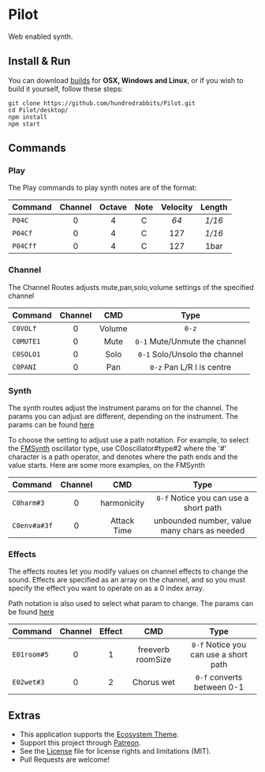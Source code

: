# Pilot

Web enabled synth.

## Install & Run

You can download [builds](https://hundredrabbits.itch.io/orca) for **OSX, Windows and Linux**, or if you wish to build it yourself, follow these steps:

```
git clone https://github.com/hundredrabbits/Pilot.git
cd Pilot/desktop/
npm install
npm start
```

## Commands

### Play

The Play commands to play synth notes are of the format:

| Command  | Channel | Octave | Note | Velocity | Length |
| :-       | :-:     | :-:    | :-:  | :-:      | :-:    |
| `P04C`   | 0       | 4      | C    | _64_     | _1/16_ |
| `P04Cf`  | 0       | 4      | C    | 127      | _1/16_ |
| `P04Cff` | 0       | 4      | C    | 127      | 1bar   |

### Channel

The Channel Routes adjusts mute,pan,solo,volume settings of the specified channel

| Command      | Channel | CMD             | Type                                   |
| :-           | :-:     | :-:             | :-:                                    |
| `C0VOLf`     | 0       | Volume          | `0-z`                                  |
| `C0MUTE1`    | 0       | Mute            | `0-1` Mute/Unmute the channel          |
| `C0SOLO1`    | 0       | Solo            | `0-1` Solo/Unsolo the channel          |
| `C0PANI`     | 0       | Pan             | `0-z` Pan L/R  I is centre             |

### Synth

The synth routes adjust the instrument params on for the channel. The params you can adjust are
different, depending on the instrument. The params can be found [here](./sources/scripts/lib/types/instruments)

To choose the setting to adjust use a path notation. For example, to select the [FMSynth](./sources/scripts/lib/types/instruments/FMSynth.js) oscillator type, use
C0oscillator#type#2 where the '#' character is a path operator, and denotes where the path
ends and the value starts. Here are some more examples, on the FMSynth

| Command      | Channel | CMD             | Type                                   |
| :-           | :-:     | :-:             | :-:                                    |
| `C0harm#3`   | 0       | harmonicity     | `0-f` Notice you can use a short path  |
| `C0env#a#3f` | 0       | Attack Time     | unbounded number, value many chars as needed    |

### Effects

The effects routes let you modify values on channel effects to change the sound. Effects are specified as an array on the channel, and so you must specify the effect you want
to operate on as a 0 index array.

Path notation is also used to select what param to change. The params can be found [here](./sources/scripts/lib/types/effects)

| Command      | Channel | Effect| CMD              | Type                                   |
| :-           | :-:     | :-:   | :-:              | :-:                                    |
| `E01room#5`  | 0       | 1     | freeverb roomSize| `0-f` Notice you can use a short path  |
| `E02wet#3`   | 0       | 2     | Chorus wet       | `0-f` converts between 0-1             |


## Extras

- This application supports the [Ecosystem Theme](https://github.com/hundredrabbits/Themes).
- Support this project through [Patreon](https://patreon.com/100).
- See the [License](LICENSE.md) file for license rights and limitations (MIT).
- Pull Requests are welcome!
